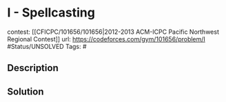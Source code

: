 # I - Spellcasting

contest: [[CFICPC/101656/101656|2012-2013 ACM-ICPC Pacific Northwest Regional Contest]]
url: https://codeforces.com/gym/101656/problem/I
#Status/UNSOLVED
Tags: #

## Description

## Solution

